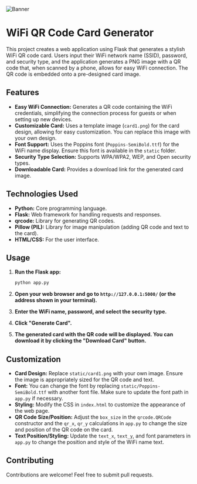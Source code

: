 ![Banner](https://sobujhossen.com/wp-content/uploads/2025/02/easy-wifi-qr.png)

# WiFi QR Code Card Generator

This project creates a web application using Flask that generates a stylish WiFi QR code card.  Users input their WiFi network name (SSID), password, and security type, and the application generates a PNG image with a QR code that, when scanned by a phone, allows for easy WiFi connection. The QR code is embedded onto a pre-designed card image.

## Features

*   **Easy WiFi Connection:** Generates a QR code containing the WiFi credentials, simplifying the connection process for guests or when setting up new devices.
*   **Customizable Card:** Uses a template image (`card1.png`) for the card design, allowing for easy customization.  You can replace this image with your own design.
*   **Font Support:** Uses the Poppins font (`Poppins-SemiBold.ttf`) for the WiFi name display. Ensure this font is available in the `static` folder.
*   **Security Type Selection:** Supports WPA/WPA2, WEP, and Open security types.
*   **Downloadable Card:** Provides a download link for the generated card image.


## Technologies Used

*   **Python:** Core programming language.
*   **Flask:** Web framework for handling requests and responses.
*   **qrcode:** Library for generating QR codes.
*   **Pillow (PIL):** Library for image manipulation (adding QR code and text to the card).
*   **HTML/CSS:** For the user interface.


## Usage

1.  **Run the Flask app:**

    ```bash
    python app.py
    ```

2.  **Open your web browser and go to `http://127.0.0.1:5000/` (or the address shown in your terminal).**

3.  **Enter the WiFi name, password, and select the security type.**

4.  **Click "Generate Card".**

5.  **The generated card with the QR code will be displayed. You can download it by clicking the "Download Card" button.**

## Customization

*   **Card Design:** Replace `static/card1.png` with your own image. Ensure the image is appropriately sized for the QR code and text.
*   **Font:** You can change the font by replacing `static/Poppins-SemiBold.ttf` with another font file.  Make sure to update the font path in `app.py` if necessary.
*   **Styling:** Modify the CSS in `index.html` to customize the appearance of the web page.
*   **QR Code Size/Position:** Adjust the `box_size` in the `qrcode.QRCode` constructor and the `qr_x`, `qr_y` calculations in `app.py` to change the size and position of the QR code on the card.
*   **Text Position/Styling:** Update the `text_x`, `text_y`, and font parameters in `app.py` to change the position and style of the WiFi name text.

## Contributing

Contributions are welcome! Feel free to submit pull requests.
